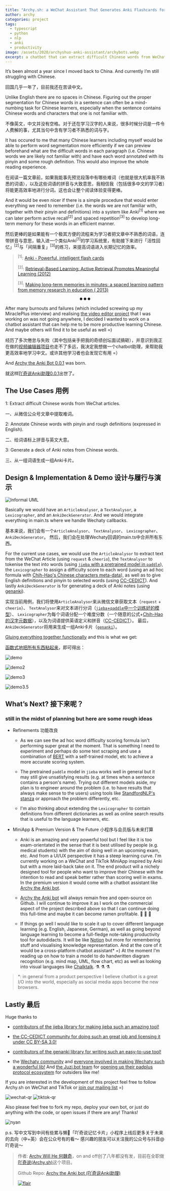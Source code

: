 ```yaml
---
title: "Archy.sh: a WeChat Assistant That Generates Anki Flashcards for Chinese Learners 吖奇说：一个帮助外国人与海归学习中文的微信助理，可生成Anki卡片"
author: archy
categories: project
tags:
  - typescript
  - python
  - nlp
  - anki
  - productivity
image: /assets/2020/archyshuo-anki-assistant/archybots.webp
excerpt: a chatbot that can extract difficult Chinese words from WeChat 公众号 articles, annotate them with Pinyin and definitions, and generate Anki notes.
---
```


It’s been almost a year since I moved back to China. And currently I’m still struggling with Chinese.

回国几乎一年了，目前我还在苦读中文。

Unlike English there are no spaces in Chinese. Figuring out the proper segmentation for Chinese words in a sentence can often be a mind-numbing task for Chinese learners, especially when the sentence contains Chinese words and characters that one is not familiar with.

不像英文，中文并没有空格。对于还在学习汉字的人来说，很多时候分词是一件令人费解的事，尤其当句中含有学习者不熟悉的词与字。

It has occured to me that many Chinese learners including myself would be able to perform word segmentation more efficiently if we can preview beforehand what are the difficult words in each paragraph (i.e. Chinese words we are likely not familiar with) and have each word annotated with its pinyin and some rough definition. This would also improve the whole reading experience.

在阅读一篇文章前，如果我能事先预览段落中有哪些难词（也就是很大机率我不熟悉的词语），以及这些词语的拼音与大致意思，我相信我（包括很多中文的学习者）将能更高效率地进行分词。这也会让整个阅读体验变得更棒。

<!-- markdownlint-disable MD033 -->

And it would be even nicer if there is a simple procedure that would enter everything we need to remember (i.e. the words we are not familiar with, together with their pinyin and definitions) into a system like Anki<sup>\[1\]</sup> where we can later perform active recall<sup>\[2\]</sup> and spaced repetition<sup>\[3\]</sup> to develop long-term memory for these words in an efficient manner.

然后更棒的是如果能有一个极其方便的流程来为学习者把文章中不熟悉的词语，连带拼音与意思，输入进一个类似Anki<sup>\[1\]</sup>的学习系统里，有助接下来进行「活性回忆」<sup>\[2\]</sup>与「间隔重复」<sup>\[3\]</sup>的练习，来提高词语进入长期记忆的效率。

> <sup>\[1\]</sup>: [Anki - Powerful, intelligent flash cards](https://apps.ankiweb.net)
>
> <sup>\[2\]</sup>: [Retrieval-Based Learning: Active Retrieval Promotes Meaningful Learning (2012)](http://learninglab.psych.purdue.edu/downloads/2012_Karpicke_CDPS.pdf)
>
> <sup>\[3\]</sup>: [Making long-term memories in minutes: a spaced learning pattern from memory research in education ( 2013)](https://www.ncbi.nlm.nih.gov/pmc/articles/PMC3782739/)

<p style="text-align:center; font-size:0.75em">
● ● ●
</p>

After many burnouts and failures (which included screwing up my MiraclePlus interview) and realising [the video editor project](https://吖.中国/about.html) that I was working on was not going anywhere, I decided I wanted to work on a chatbot assistant that can help me to be more productive learning Chinese. And maybe others will find it to be useful as well =)

经历了多次倦怠与失败（其中包括亲手把我的奇绩创坛面试搞砸），并意识到我正在做的[视频编辑器项目](https://吖.中国/about.html)也走不了多远，我决定我想做一个chatbot助理，来帮助我更高效率地学习中文。或许其他学习者也会发现它有用 =）

And [Archy the Anki Bot 0.0.1](https://github.com/archywillhe/archy-the-anki-bot) was born.

就这样[吖奇说Anki助理0.0.1](https://github.com/archywillhe/archy-the-anki-bot)出世了。

## The Use Cases 用例

1: Extract difficult Chinese words from WeChat articles.

一、从微信公众号文章中提取难词。

2: Annotate Chinese words with pinyin and rough definitions (expressed in English).

二、给词语标上拼音与英文大意。

3: Generate a deck of Anki notes from Chinese words.

三、从一组词语生成一组Anki卡片。

## Design & Implementation & Demo  设计与履行与演示

![Informal UML](/assets/2020/archyshuo-anki-assistant/informal-uml.webp)

Basically we would have an `ArticleAnalysor`, a `TextAnalysor`, a `Lexicographer`, and an `AnkiDeckGenerator`. And we would integrate everything in main.ts where we handle Wechaty callbacks.

基本来说，我们会有一个`ArticleAnalysor`、 `TextAnalysor`、 `Lexicographer`、 `AnkiDeckGenerator`。 然后，我们会在处理Wechaty回调的main.ts中合并所有东西。

For the current use cases, we would use the `ArticleAnalysor` to extract text from the WeChat Article (using `request` & `cheerio`), the `TextAnalysor` to tokenise the text into words (using [`jieba` with a pretrained model in `paddle`](https://github.com/fxsjy/jieba)), the `Lexicographer` to assign a difficulty score to each word (using an ad hoc formula with [Chih-Hao's Chinese characters meta-data](http://technology.chtsai.org/charfreq/characters.html)), as well as to give English definitions and pinyin to selected words (using [CC-CEDICT](https://cc-cedict.org/wiki/)). And lastly `AnkiDeckGenerator` is for generating a deck of Anki notes (using [genanki](https://github.com/kerrickstaley/genanki)).

实现当前用例，我们将使用`ArticleAnalysor`来从微信文章获取文本（`request` + `cheerio`）、 `TextAnalysor`来对文本进行分词（[`jieba`+`paddle`中一个训练好的模型](https://www.github.com/fxsjy/jieba)）、 `Lexicographer`为每个词语分配一个难度分数（一个随意的公式+[Chih-Hao的汉字元数据](http://technology.chtsai.org/charfreq/characters.html)），以及为词语提供英语定义和拼音（[CC-CEDICT](https://cc-cedict.org/wiki/)）。 最后，`AnkiDeckGenerator`将用来生成一组Anki卡片（[`genanki`](https://github.com/kerrickstaley/genanki)）。

[Gluing everything together functionally](https://github.com/archywillhe/archy-the-anki-bot/blob/master/src/main.ts) and this is what we get:

[函数式地把所有东西粘起来](https://github.com/archywillhe/archy-the-anki-bot/blob/master/src/main.ts)，即可得出：

![demo](/assets/2020/archyshuo-anki-assistant/demo.webp)

![demo2](/assets/2020/archyshuo-anki-assistant/demo2.webp)

![demo3](/assets/2020/archyshuo-anki-assistant/demo3.webp)

![demo3.5](/assets/2020/archyshuo-anki-assistant/demo3.5.webp)

## What’s Next? 接下来呢？

### still in the midst of planning but here are some rough ideas

- Refinements 功能改良

  - As we can see the ad hoc word difficulty scoring formula isn't performing super great at the moment. That is something I need to experiment and perhaps do some text scraping and use a combination of [BERT](https://github.com/google-research/bert) with a self-trained model, etc to achieve a more accurate scoring system.  

  - The pretrained `paddle` model in `jieba` works well in general but it may still give unsatisfying results (e.g. at times when a sentence contains a person's name). Trying out different models aside, my plan is to engineer around the problem (i.e. to have results that always make sense to the users) using tools like [StandfordNLP's stanza](https://github.com/stanfordnlp/stanza) or approach the problem differently, etc.

  - I'm also thinking about extending the `Lexicographer` to contain definitions from different dictionaries as well as online search results that is useful to the language learners, etc.

- MiniApp & Premium Version & The Future 小程序与会员版与未来打算

  - Anki is an amazing and very powerful tool but I feel like it is too exam-orientated in the sense that it is best utilised by people (e.g. medical students) with the aim of doing well in an upcoming exam, etc. And from a UI/UX perspective it has a steep learning curve. I'm currently working on a WeChat and TikTok MiniApp inspired by Anki but with a more laid-back take on it. The end product will a nichely designed tool for people who want to improve their Chinese with the intention to read and speak better rather than scoring well in exams. In the premium version it would come with a chatbot assistant like [Archy the Anki bot](https://github.com/archywillhe/archy-the-anki-bot).

  - [Archy the Anki bot](https://github.com/archywillhe/archy-the-anki-bot) will always remain free and open-source on Github. I will continue to improve it as I work on the commercial aspect of the project described above so that I can continue doing this full-time and maybe it can become ramen profitable. 🍜 🍜 🍜

  - If things go well I would like to scale it up to cover different language learning (e.g. English, Japanese, German), as well as going beyond language learning to become a full-fledge note-taking productivity tool for autodidacts. It will be like [Notion](https://www.notion.so/) but more for remembering stuff and visualising knowledge representation. And at the core of it would be a cross-platform chatbot assistant\* =) At the moment I'm reading up on how to train a model to do handwritten diagram recognition (e.g. mind map, UML, flow chart, etc) as well as looking into visual languages like [Chalktalk](https://arxiv.org/pdf/1809.07166.pdf). ⚗️ ⚗️ ⚗️

> \*: in general from a product perspective I believe chatbot is a great I/O into the world, especially as social media apps become the new browsers.
>

## Lastly 最后

Huge thanks to

- [contributors of the jieba library for making jieba such an amazing tool!](https://github.com/fxsjy/jieba/graphs/contributors)

- [the CC-CEDICT community for doing such an great job and licensing it under CC BY-SA 3.0!](https://cc-cedict.org/wiki/)

- [contributors of the genanki library for writing such an easy-to-use tool!](https://github.com/kerrickstaley/genanki/graphs/contributors)

- the [Wechaty community](https://wechaty.github.io/) and [everyone involved in making Wechaty such a wonderful lib!](https://github.com/wechaty/wechaty#two_hearts-contributors) And [the Juzi.bot team](https://botorange.com/) for [opening up their padplus protocol ecosystem](https://github.com/juzibot/Welcome/wiki/Support-Developers) for outsiders like me!

If you are interested in the development of this project feel free to follow Archy.sh on WeChat and TikTok or [join our mailing list](https://mailing-list.xn--nqr.xn--fiqs8s/) =)

![wechat-qr](/assets/2020/archyshuo-anki-assistant/wx.webp)
![tiktok-qr](/assets/2020/archyshuo-anki-assistant/tt.webp)

Also please feel free to fork my repo, deploy your own bot, or just do anything with the code, or open issues if there are any! Thanks!

![nyan](/assets/2020/archyshuo-anki-assistant/cat.gif)

p.s. 写中文写到中间有些累与懒🥴「吖奇说记忆卡片」小程序上线后更多关于未来的去向（中+英）会在公众号有的看～ 感兴趣的朋友可以关注我的公众号与抖音@吖奇说～

> 作者: [Archy Will He 何魏奇](https://github.com/archywillhe/)，on and off创了八年都没有发，目前在全职做[吖奇说(Archy.sh)](https://xn--nqr.xn--fiqs8s/)这个项目。
>
> Github Repo: [Archy the Anki bot (吖奇说Anki助理)](https://github.com/archywillhe/archy-the-anki-bot)
>
> [![flair](https://camo.githubusercontent.com/c551a231a6cda28e59291fa091ddcb7b9899f6ec/68747470733a2f2f737461636b65786368616e67652e636f6d2f75736572732f666c6169722f313334303435332e706e67)](https://stackoverflow.com/users/2041954/%E5%90%96%E5%A5%87%E8%AF%B4-%E4%BD%95%E9%AD%8F%E5%A5%87archy-will-he)
>
